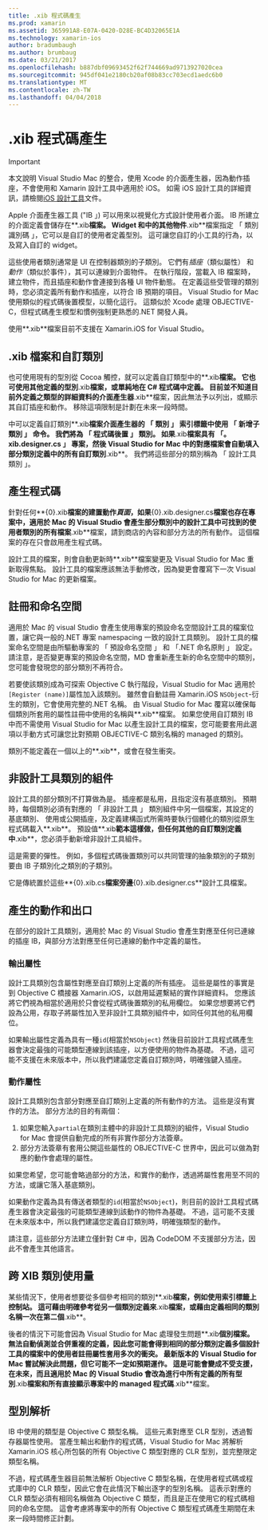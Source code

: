 ```yaml
---
title: .xib 程式碼產生
ms.prod: xamarin
ms.assetid: 365991A8-E07A-0420-D28E-BC4D32065E1A
ms.technology: xamarin-ios
author: bradumbaugh
ms.author: brumbaug
ms.date: 03/21/2017
ms.openlocfilehash: b887dbf09693452f62f744669ad9713927020cea
ms.sourcegitcommit: 945df041e2180cb20af08b83cc703ecd1aedc6b0
ms.translationtype: MT
ms.contentlocale: zh-TW
ms.lasthandoff: 04/04/2018
---
```

# <a name="xib-code-generation"></a>.xib 程式碼產生

> [!IMPORTANT]
>  本文說明 Visual Studio Mac 的整合，使用 Xcode 的介面產生器，因為動作插座，不會使用和 Xamarin 設計工具中適用於 iOS。 如需 iOS 設計工具的詳細資訊，請檢閱[iOS 設計工具](~/ios/user-interface/designer/index.md)文件。

Apple 介面產生器工具 ("IB 」) 可以用來以視覺化方式設計使用者介面。 IB 所建立的介面定義會儲存在**.xib**檔案。 Widget 和中的其他物件**.xib**檔案指定 「 類別識別碼 」，它可以是自訂的使用者定義型別。 這可讓您自訂的小工具的行為，以及寫入自訂的 widget。

這些使用者類別通常是 UI 在控制器類別的子類別。 它們有*插座*（類似屬性） 和*動作*（類似於事件），其可以連線到介面物件。 在執行階段，當載入 IB 檔案時，建立物件，而且插座和動作會連接到各種 UI 物件動態。 在定義這些受管理的類別時，您必須定義所有動作和插座，以符合 IB 預期的項目。 Visual Studio for Mac 使用類似的程式碼後置模型，以簡化這行。 這類似於 Xcode 處理 OBJECTIVE-C，但程式碼產生模型和慣例強制更熟悉的.NET 開發人員。

使用**.xib**檔案目前不支援在 Xamarin.iOS for Visual Studio。

## <a name="xib-files-and-custom-classes"></a>.xib 檔案和自訂類別

也可使用現有的型別從 Cocoa 觸控，就可以定義自訂類型中的**.xib**檔案。 它也可使用其他定義的型別**.xib**檔案，或單純地在 C# 程式碼中定義。 目前並不知道目前外定義之類型的詳細資料的介面產生器**.xib**檔案，因此無法予以列出，或顯示其自訂插座和動作。 移除這項限制是計劃在未來一段時間。

中可以定義自訂類別**.xib**檔案介面產生器的 「 類別 」 索引標籤中使用 「 新增子類別 」 命令。 我們將為 「 程式碼後置 」 類別。 如果**.xib**檔案具有 「。 xib.designer.cs 」 專案，然後 Visual Studio for Mac 中的對應檔案會自動填入部分類別定義中的所有自訂類別**.xib**。 我們將這些部分的類別稱為 「 設計工具類別 」。

## <a name="generating-code"></a>產生程式碼

針對任何**{0}.xib**檔案的建置動作*頁面*，如果**{0}.xib.designer.cs**檔案也存在專案中，適用於 Mac 的 Visual Studio 會產生部分類別中的設計工具中可找到的使用者類別的所有檔案**.xib**檔案，請到商店的內容和部分方法的所有動作。 這個檔案的存在只會啟用產生程式碼。

設計工具的檔案，則會自動更新時**.xib**檔案變更及 Visual Studio for Mac 重新取得焦點。 設計工具的檔案應該無法手動修改，因為變更會覆寫下一次 Visual Studio for Mac 的更新檔案。

## <a name="registration-and-namespaces"></a>註冊和命名空間

適用於 Mac 的 visual Studio 會產生使用專案的預設命名空間設計工具的檔案位置，讓它與一般的.NET 專案 namespacing 一致的設計工具類別。 設計工具的檔案命名空間是由所驅動專案的 「 預設命名空間 」 和 「.NET 命名原則 」 設定。 請注意，是否變更專案的預設命名空間，MD 會重新產生新的命名空間中的類別，您可能會發現您的部分類別不再符合。

若要使該類別成為可探索 Objective C 執行階段，Visual Studio for Mac 適用於`[Register (name)]`屬性加入該類別。 雖然會自動註冊 Xamarin.iOS `NSObject`-衍生的類別，它會使用完整的.NET 名稱。 由 Visual Studio for Mac 覆寫以確保每個類別所套用的屬性註冊中使用的名稱與**.xib**檔案。 如果您使用自訂類別 IB 中而不需使用 Visual Studio for Mac 以產生設計工具的檔案，您可能要套用此選項以手動方式可讓您比對預期 OBJECTIVE-C 類別名稱的 managed 的類別。

類別不能定義在一個以上的**.xib**，或會在發生衝突。

## <a name="non-designer-class-parts"></a>非設計工具類別的組件

設計工具的部分類別不打算做為是。 插座都是私用，且指定沒有基底類別。 預期時，每個類別必須有對應的 「 非設計工具 」 類別組件中另一個檔案，其設定的基底類別、 使用或公開插座，及定義建構函式所需時要執行個體化的類別從原生程式碼載入**.xib**。 預設值**.xib**範本這樣做，但任何其他的自訂類別定義中**.xib**，您必須手動新增非設計工具組件。

這是需要的彈性。 例如，多個程式碼後置類別可以共同管理的抽象類別的子類別要由 IB 子類別化之類別的子類別。

它是傳統置於這些**{0}.xib.cs**檔案旁邊**{0}.xib.designer.cs**設計工具檔案。

<a name="generated" />

## <a name="generated-actions-and-outlets"></a>產生的動作和出口

在部分的設計工具類別，適用於 Mac 的 Visual Studio 會產生對應至任何已連線的插座 IB，與部分方法對應至任何已連線的動作中定義的屬性。

### <a name="outlet-properties"></a>輸出屬性

設計工具類別包含屬性對應至自訂類別上定義的所有插座。 這些是屬性的事實是到 Objective C 橋接器 Xamarin.iOS，以啟用延遲繫結的實作詳細資料。 您應該將它們視為相當於適用於只會從程式碼後置類別的私用欄位。 如果您想要將它們設為公用，存取子將屬性加入至非設計工具類別組件中，如同任何其他的私用欄位。

如果輸出屬性定義為具有一種`id`(相當於`NSObject`) 然後目前設計工具程式碼產生器會決定最強的可能類型連線到該插座，以方便使用的物件為基礎。
不過，這可能不支援在未來版本中，所以我們建議您定義自訂類別時，明確強鍵入插座。

### <a name="action-properties"></a>動作屬性

設計工具類別包含部分對應至自訂類別上定義的所有動作的方法。 這些是沒有實作的方法。 部分方法的目的有兩個：

1.  如果您輸入`partial`在類別主體中的非設計工具類別的組件，Visual Studio for Mac 會提供自動完成的所有非實作部分方法簽章。
2.  部分方法簽章有套用公開這些屬性的 OBJECTIVE-C 世界中，因此可以做為對應的動作會處理的屬性。


如果您希望，您可能會略過部分的方法，和實作的動作，透過將屬性套用至不同的方法，或讓它落入基底類別。

如果動作定義為具有傳送者類型的`id`(相當於`NSObject`)，則目前的設計工具程式碼產生器會決定最強的可能類型連線到該動作的物件為基礎。 不過，這可能不支援在未來版本中，所以我們建議您定義自訂類別時，明確強類型的動作。

請注意，這些部分方法建立僅針對 C# 中，因為 CodeDOM 不支援部分方法，因此不會產生其他語言。

## <a name="cross-xib-class-usage"></a>跨 XIB 類別使用量

某些情況下，使用者想要從多個參考相同的類別**.xib**檔案，例如使用索引標籤上控制站。 這可藉由明確參考從另一個類別定義來**.xib**檔案，或藉由定義相同的類別名稱一次在第二個**.xib**。

後者的情況下可能會因為 Visual Studio for Mac 處理發生問題**.xib**個別檔案。 無法自動偵測並合併重複的定義，因此您可能會得到相同的部分類別定義多個設計工具的檔案中的使用者註冊屬性套用多次的衝突。 最新版本的 Visual Studio for Mac 嘗試解決此問題，但它可能不一定如預期運作。 這是可能會變成不受支援，在未來，而且適用於 Mac 的 Visual Studio 會改為進行中所有定義的所有型別**.xib**檔案和所有直接顯示專案中的 managed 程式碼**.xib**檔案。

## <a name="type-resolution"></a>型別解析

IB 中使用的類型是 Objective C 類型名稱。 這些元素對應至 CLR 型別，透過暫存器屬性使用。 當產生輸出和動作的程式碼，Visual Studio for Mac 將解析 Xamarin.iOS 核心所包裝的所有 Objective C 類型對應的 CLR 型別，並完整限定類型名稱。

不過，程式碼產生器目前無法解析 Objective C 類型名稱，在使用者程式碼或程式庫中的 CLR 類型，因此它會在此情況下輸出逐字的型別名稱。 這表示對應的 CLR 類型必須有相同名稱做為 Objective C 類型，而且是正在使用它的程式碼相同的命名空間。 這會考慮將專案中的所有 Objective C 類型程式碼產生期間在未來一段時間修正計劃。
